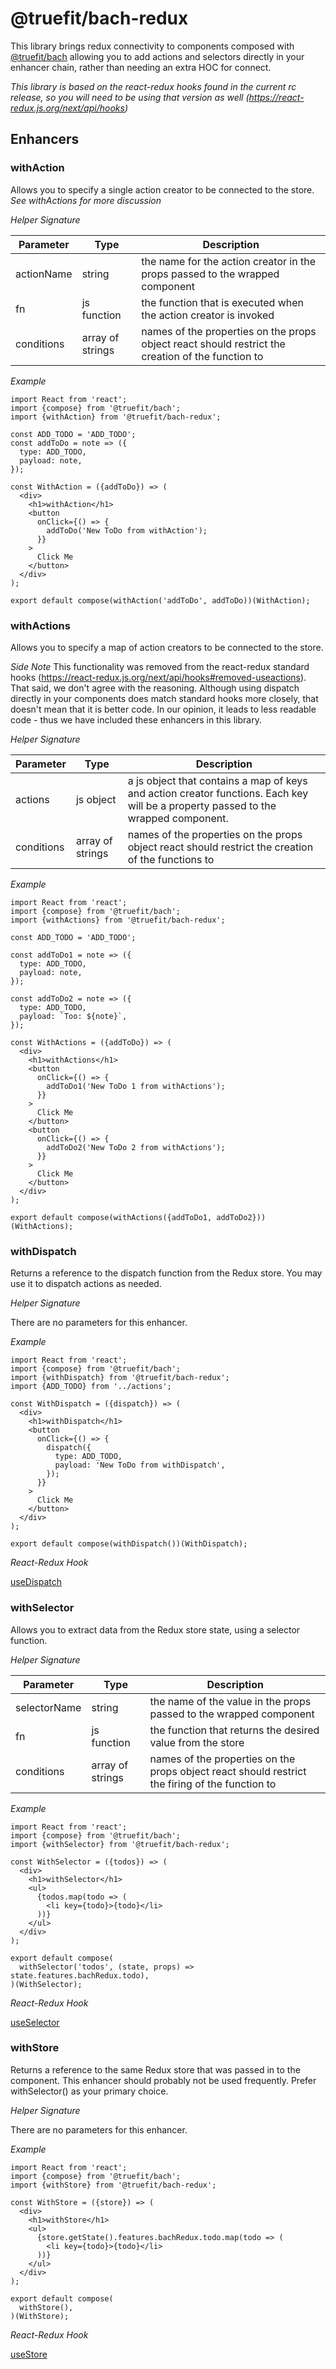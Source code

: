 # @truefit/bach-redux

This library brings redux connectivity to components composed with [@truefit/bach](https://github.com/truefit/bach) allowing you to add actions and selectors directly in your enhancer chain, rather than needing an extra HOC for connect.

_This library is based on the react-redux hooks found in the current rc release, so you will need to be using that version as well (https://react-redux.js.org/next/api/hooks)_

## Enhancers

### withAction

Allows you to specify a single action creator to be connected to the store. _See withActions for more discussion_

_Helper Signature_

| Parameter  | Type             | Description                                                                                       |
| ---------- | ---------------- | ------------------------------------------------------------------------------------------------- |
| actionName | string           | the name for the action creator in the props passed to the wrapped component                      |
| fn         | js function      | the function that is executed when the action creator is invoked                                  |
| conditions | array of strings | names of the properties on the props object react should restrict the creation of the function to |

_Example_

```
import React from 'react';
import {compose} from '@truefit/bach';
import {withAction} from '@truefit/bach-redux';

const ADD_TODO = 'ADD_TODO';
const addToDo = note => ({
  type: ADD_TODO,
  payload: note,
});

const WithAction = ({addToDo}) => (
  <div>
    <h1>withAction</h1>
    <button
      onClick={() => {
        addToDo('New ToDo from withAction');
      }}
    >
      Click Me
    </button>
  </div>
);

export default compose(withAction('addToDo', addToDo))(WithAction);
```

### withActions

Allows you to specify a map of action creators to be connected to the store.

_Side Note_
This functionality was removed from the react-redux standard hooks (https://react-redux.js.org/next/api/hooks#removed-useactions). That said, we don't agree with the reasoning. Although using dispatch directly in your components does match standard hooks more closely, that doesn't mean that it is better code. In our opinion, it leads to less readable code - thus we have included these enhancers in this library.

_Helper Signature_

| Parameter  | Type             | Description                                                                                                                        |
| ---------- | ---------------- | ---------------------------------------------------------------------------------------------------------------------------------- |
| actions    | js object        | a js object that contains a map of keys and action creator functions. Each key will be a property passed to the wrapped component. |
| conditions | array of strings | names of the properties on the props object react should restrict the creation of the functions to                                 |

_Example_

```
import React from 'react';
import {compose} from '@truefit/bach';
import {withActions} from '@truefit/bach-redux';

const ADD_TODO = 'ADD_TODO';

const addToDo1 = note => ({
  type: ADD_TODO,
  payload: note,
});

const addToDo2 = note => ({
  type: ADD_TODO,
  payload: `Too: ${note}`,
});

const WithActions = ({addToDo}) => (
  <div>
    <h1>withActions</h1>
    <button
      onClick={() => {
        addToDo1('New ToDo 1 from withActions');
      }}
    >
      Click Me
    </button>
    <button
      onClick={() => {
        addToDo2('New ToDo 2 from withActions');
      }}
    >
      Click Me
    </button>
  </div>
);

export default compose(withActions({addToDo1, addToDo2}))(WithActions);
```

### withDispatch

Returns a reference to the dispatch function from the Redux store. You may use it to dispatch actions as needed.

_Helper Signature_

There are no parameters for this enhancer.

_Example_

```
import React from 'react';
import {compose} from '@truefit/bach';
import {withDispatch} from '@truefit/bach-redux';
import {ADD_TODO} from '../actions';

const WithDispatch = ({dispatch}) => (
  <div>
    <h1>withDispatch</h1>
    <button
      onClick={() => {
        dispatch({
          type: ADD_TODO,
          payload: 'New ToDo from withDispatch',
        });
      }}
    >
      Click Me
    </button>
  </div>
);

export default compose(withDispatch())(WithDispatch);
```

_React-Redux Hook_

[useDispatch](https://react-redux.js.org/next/api/hooks#usedispatch)

### withSelector

Allows you to extract data from the Redux store state, using a selector function.

_Helper Signature_

| Parameter    | Type             | Description                                                                                     |
| ------------ | ---------------- | ----------------------------------------------------------------------------------------------- |
| selectorName | string           | the name of the value in the props passed to the wrapped component                              |
| fn           | js function      | the function that returns the desired value from the store                                      |
| conditions   | array of strings | names of the properties on the props object react should restrict the firing of the function to |

_Example_

```
import React from 'react';
import {compose} from '@truefit/bach';
import {withSelector} from '@truefit/bach-redux';

const WithSelector = ({todos}) => (
  <div>
    <h1>withSelector</h1>
    <ul>
      {todos.map(todo => (
        <li key={todo}>{todo}</li>
      ))}
    </ul>
  </div>
);

export default compose(
  withSelector('todos', (state, props) => state.features.bachRedux.todo),
)(WithSelector);
```

_React-Redux Hook_

[useSelector](https://react-redux.js.org/next/api/hooks#useselector)

### withStore

Returns a reference to the same Redux store that was passed in to the <Provider> component. This enhancer should probably not be used frequently. Prefer withSelector() as your primary choice.

_Helper Signature_

There are no parameters for this enhancer.

_Example_

```
import React from 'react';
import {compose} from '@truefit/bach';
import {withStore} from '@truefit/bach-redux';

const WithStore = ({store}) => (
  <div>
    <h1>withStore</h1>
    <ul>
      {store.getState().features.bachRedux.todo.map(todo => (
        <li key={todo}>{todo}</li>
      ))}
    </ul>
  </div>
);

export default compose(
  withStore(),
)(WithStore);
```

_React-Redux Hook_

[useStore](https://react-redux.js.org/next/api/hooks#usestore)
